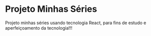 <h1>Projeto Minhas Séries</h1>

Projeto minhas séries usando tecnologia React, para fins de estudo e aperfeiçoamento da tecnologia!!!
